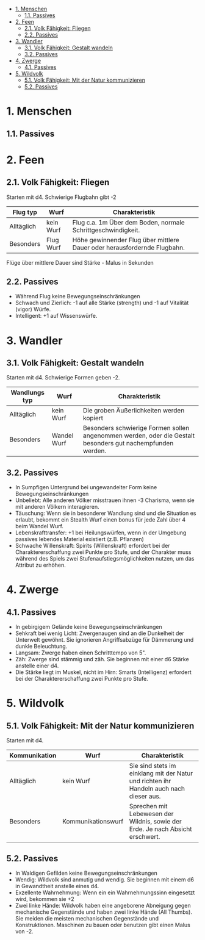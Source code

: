 - [1. Menschen](#1-menschen)
  - [1.1. Passives](#11-passives)
- [2. Feen](#2-feen)
  - [2.1. Volk Fähigkeit: Fliegen](#21-volk-fähigkeit-fliegen)
  - [2.2. Passives](#22-passives)
- [3. Wandler](#3-wandler)
  - [3.1. Volk Fähigkeit: Gestalt wandeln](#31-volk-fähigkeit-gestalt-wandeln)
  - [3.2. Passives](#32-passives)
- [4. Zwerge](#4-zwerge)
  - [4.1. Passives](#41-passives)
- [5. Wildvolk](#5-wildvolk)
  - [5.1. Volk Fähigkeit: Mit der Natur kommunizieren](#51-volk-fähigkeit-mit-der-natur-kommunizieren)
  - [5.2. Passives](#52-passives)


# 1. Menschen

## 1.1. Passives

# 2. Feen

## 2.1. Volk Fähigkeit: Fliegen

Starten mit d4. Schwierige Flugbahn gibt -2

| Flug typ   | Wurf      | Charakteristik                                                           |
|------------|-----------|--------------------------------------------------------------------------|
| Alltäglich | kein Wurf | Flug c.a. 1m Über dem Boden, normale Schrittgeschwindigkeit.             |
| Besonders  | Flug Wurf | Höhe gewinnender Flug über mittlere Dauer oder herausfordernde Flugbahn. |

Flüge über mittlere Dauer sind Stärke - Malus in Sekunden

## 2.2. Passives
* Während Flug keine Bewegungseinschränkungen
* Schwach und Zierlich: -1 auf alle Stärke (strength) und -1 auf Vitalität (vigor) Würfe.
* Intelligent: +1 auf Wissenswürfe.

# 3. Wandler

## 3.1. Volk Fähigkeit: Gestalt wandeln

Starten mit d4. Schwierige Formen geben -2.

| Wandlungs typ | Wurf        | Charakteristik                                                                                             |
|---------------|-------------|------------------------------------------------------------------------------------------------------------|
| Alltäglich    | kein Wurf   | Die groben Äußerlichkeiten werden kopiert                                                                  |
| Besonders     | Wandel Wurf | Besonders schwierige Formen sollen angenommen werden, oder die Gestalt besonders gut nachempfunden werden. |

## 3.2. Passives

* In Sumpfigen Untergrund bei ungewandelter Form keine Bewegungseinschränkungen
* Unbeliebt: Alle anderen Völker misstrauen ihnen -3 Charisma, wenn sie mit anderen Völkern interagieren.
* Täuschung: Wenn sie in besonderer Wandlung sind und die Situation es erlaubt, bekommt ein Stealth Wurf einen bonus für jede Zahl über 4 beim Wandel Wurf.
* Lebenskrafttransfer: +1 bei Heilungswürfen, wenn in der Umgebung passives lebendes Material existiert (z.B. Pflanzen)
* Schwache Willenskraft: Spirits (Willenskraft) erfordert bei der Charaktererschaffung zwei Punkte pro Stufe, und der Charakter muss während des Spiels zwei Stufenaufstiegsmöglichkeiten nutzen, um das Attribut zu erhöhen. 

# 4. Zwerge

## 4.1. Passives

* In gebirgigem Gelände keine Bewegungseinschränkungen
* Sehkraft bei wenig Licht: Zwergenaugen sind an die Dunkelheit der Unterwelt gewöhnt. Sie ignorieren Angriffsabzüge für Dämmerung und dunkle Beleuchtung.
* Langsam: Zwerge haben einen Schritttempo von 5".
* Zäh: Zwerge sind stämmig und zäh. Sie beginnen mit einer d6 Stärke anstelle einer d4.
* Die Stärke liegt im Muskel, nicht im Hirn: Smarts (Intelligenz) erfordert bei der Charaktererschaffung zwei Punkte pro Stufe.

# 5. Wildvolk

## 5.1. Volk Fähigkeit: Mit der Natur kommunizieren

Starten mit d4.

| Kommunikation | Wurf               | Charakteristik                                                                         |
|---------------|--------------------|----------------------------------------------------------------------------------------|
| Alltäglich    | kein Wurf          | Sie sind stets im einklang mit der Natur und richten ihr Handeln auch nach dieser aus. |
| Besonders     | Kommunikationswurf | Sprechen mit Lebewesen der Wildnis, sowie der Erde. Je nach Absicht erschwert.         |

## 5.2. Passives

* In Waldigen Gefilden keine Bewegungseinschränkungen
* Wendig: Wildvolk sind anmutig und wendig. Sie beginnen mit einem d6 in Gewandtheit anstelle eines d4.
* Exzellente Wahrnehmung: Wenn ein ein Wahrnehmungssinn eingesetzt wird, bekommen sie +2
* Zwei linke Hände: Wildvolk haben eine angeborene Abneigung gegen mechanische Gegenstände und haben zwei linke Hände (All Thumbs). Sie meiden die meisten mechanischen Gegenstände und Konstruktionen. Maschinen zu bauen oder benutzen gibt einen Malus von -2.

